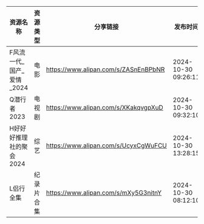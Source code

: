 | 资源名称             | 资源类型  | 分享链接                                 | 发布时间                |
| ---------------- | ----- | ------------------------------------ | ------------------- |
| F风流一代_国产_爱情_2024 | 电影    | https://www.alipan.com/s/ZASnEnBPbNR | 2024-10-30 09:26:11 |
| Q潜行者2023         | 电视剧   | https://www.alipan.com/s/XKakqvgpXuD | 2024-10-30 09:32:10 |
| H好好好推理社的聚会2024   | 综艺    | https://www.alipan.com/s/UcyxCgWuFCU | 2024-10-30 13:28:15 |
| L侣行全集            | 纪录片合集 | https://www.alipan.com/s/mXy5G3nitnY | 2024-10-30 08:12:10 |
